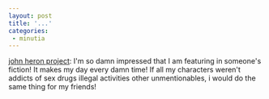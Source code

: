 ```yaml
---
layout: post
title: '...'
categories:
 - minutia
---
```


<a href="http://www.johnheronproject.btinternet.co.uk/">john heron project</a>: I'm so damn impressed that I am featuring in someone's fiction! It makes my day every damn time! If all my characters weren't addicts of sex drugs illegal activities other unmentionables, i would do the same thing for my friends!

